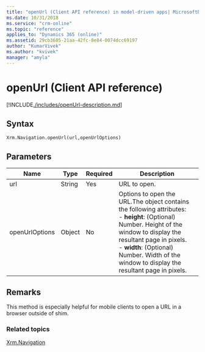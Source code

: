 ```yaml
---
title: "openUrl (Client API reference) in model-driven apps| MicrosoftDocs"
ms.date: 10/31/2018
ms.service: "crm-online"
ms.topic: "reference"
applies_to: "Dynamics 365 (online)"
ms.assetid: 29cb3685-21aa-42fc-8e84-0074dcc69197
author: "KumarVivek"
ms.author: "kvivek"
manager: "amyla"
---
```

# openUrl (Client API reference)



[!INCLUDE[./includes/openUrl-description.md](./includes/openUrl-description.md)]

## Syntax

`Xrm.Navigation.openUrl(url,openUrlOptions)`

## Parameters

|Name |Type |Required |Description |
|---|---|---|---|
|url|String|Yes|URL to open.|
|openUrlOptions|Object|No|Options to open the URL.The object contains the following attributes:<br/>- **height**: (Optional) Number. Height of the window to display the resultant page in pixels.<br/>- **width**: (Optional) Number. Width of the window to display the resultant page in pixels.|

## Remarks

This method is especially helpful for mobile clients to open a URL in a browser outside of shim.

 ### Related topics

[Xrm.Navigation](../xrm-navigation.md)

